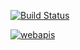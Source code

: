 [![Build Status](https://travis-ci.org/webapis/webapis.svg?branch=master)](https://travis-ci.org/webapis/webapis)

[![webapis](https://img.shields.io/endpoint?url=https://dashboard.cypress.io/badge/simple/xet8gf/master&style=flat&logo=cypress)](https://dashboard.cypress.io/projects/xet8gf/runs)
